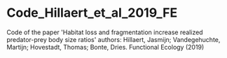 # Code_Hillaert_et_al_2019_FE
Code of the paper 'Habitat loss and fragmentation increase realized predator-prey body size ratios' authors: Hillaert, Jasmijn; Vandegehuchte, Martijn; Hovestadt, Thomas; Bonte, Dries. Functional Ecology (2019)
